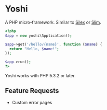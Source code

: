 Yoshi
=====

A PHP micro-framework. Similar to [Silex][1] or [Slim][2].

```php
<?php
$app = new yoshi\Application();

$app->get('/hello/{name}', function ($name) {
  return "Hello, $name!";
});

$app->run();
?>
```

Yoshi works with PHP 5.3.2 or later.

Feature Requests
----------------

* Custom error pages

[1]: http://silex.sensiolabs.org/
[2]: http://www.slimframework.com/